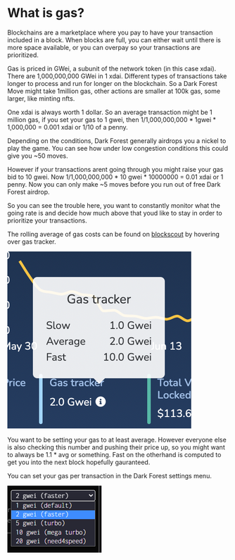 # What is gas?

Blockchains are a marketplace where you pay to have your transaction included in a block. When blocks are full, you can either wait until there is more space available, or you can overpay so your transactions are prioritized. 

Gas is priced in GWei, a subunit of the network token (in this case xdai). There are 1,000,000,000 GWei in 1 xdai. Different types of transactions take longer to process and run for longer on the blockchain. So a Dark Forest Move might take 1million gas, other actions are smaller at 100k gas, some larger, like minting nfts.

One xdai is always worth 1 dollar. So an average transaction might be 1 million gas, if you set your gas to 1 gwei, then  1/1,000,000,000 \* 1gwei \* 1,000,000 = 0.001 xdai or 1/10 of a penny.

Depending on the conditions, Dark Forest generally airdrops you a nickel to play the game. You can see how under low congestion conditions this could give you ~50 moves.

However if your transactions arent going through you might raise your gas bid to 10 gwei. Now  1/1,000,000,000 \* 10 gwei \* 10000000 = 0.01 xdai or 1 penny. Now you can only make ~5 moves before you run out of free Dark Forest airdrop.

So you can see the trouble here, you want to constantly monitor what the going rate is and decide how much above that youd like to stay in order to prioritize your transactions.

The rolling average of gas costs can be found on [blockscout](https://blockscout.com/xdai/mainnet) by hovering over gas tracker.

![](../.gitbook/assets/gas-tracker.png)


You want to be setting your gas to at least average. However everyone else is also checking this number and pushing their price up, so you might want to always be 1.1 * avg or something. Fast on the otherhand is computed to get you into the next block hopefully gauranteed.

You can set your gas per transaction in the Dark Forest settings menu.

![](../.gitbook/assets/df-settings-gas.png)

